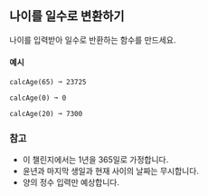 ## 나이를 일수로 변환하기

나이를 입력받아 일수로 반환하는 함수를 만드세요.

#### 예시

```text
calcAge(65) ➞ 23725

calcAge(0) ➞ 0

calcAge(20) ➞ 7300
```

### 참고

- 이 챌린지에서는 1년을 365일로 가정합니다.
- 윤년과 마지막 생일과 현재 사이의 날짜는 무시합니다.
- 양의 정수 입력만 예상합니다.
